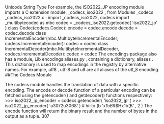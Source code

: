 Unicode String Type For example, the  ISO2022_JP  encoding module imports a C extension module,  _codecs_iso2022 , from  Modules _codecs _codecs_iso2022.c : import  _codecs_iso2022, codecs import  _multibytecodec  as  mbc codec  =  _codecs_iso2022.getcodec( 'iso2022_jp' ) class  Codec(codecs.Codec): encode  =  codec.encode decode  =  codec.decode class  IncrementalEncoder(mbc.MultibyteIncrementalEncoder, codecs.IncrementalEncoder): codec  =  codec class  IncrementalDecoder(mbc.MultibyteIncrementalDecoder, codecs.IncrementalDecoder): codec  =  codec The encodings package also has a module,  Lib encodings aliases.py , containing a dictionary,  aliases . This dictionary is used to map encodings in the registry by alternative names. For example,  utf8 ,  utf-8  and u8  are all aliases of the  utf_8  encoding. 
##The Codecs Module 

 The  codecs  module handles the translation of data with a speciﬁc encoding. The encode or decode function of a particular encoding can be fetched using the  getencoder()  and  getdecoder()  functions respectively: >>>  iso2022_jp_encoder  =  codecs.getencoder( 'iso2022_jp' ) >>>  iso2022_jp_encoder( 'u3072u3068' ) # hi-to (b 'x1b$B$R$Hx1b(B' ,  2 ) The encode function will return the binary result and the number of bytes in the output as a tuple. 307